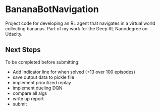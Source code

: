 # BananaBotNavigation
Project code for developing an RL agent that navigates in a virtual world collecting bananas. Part of my work for the Deep RL Nanodegree on Udacity.

## Next Steps

To be completed before submitting:
- Add indicator line for when solved (+13 over 100 episodes)
- save output data to pickle file
- implement prioritized replay
- implement dueling DQN
- compare all algs
- write up report
- submit
